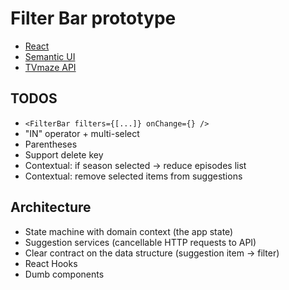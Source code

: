 # Filter Bar prototype

- [React](https://reactjs.org/)
- [Semantic UI](https://react.semantic-ui.com/)
- [TVmaze API](https://www.tvmaze.com/api)

## TODOS

- `<FilterBar filters={[...]} onChange={} />`
- "IN" operator + multi-select
- Parentheses
- Support delete key
- Contextual: if season selected -> reduce episodes list
- Contextual: remove selected items from suggestions

## Architecture

- State machine with domain context (the app state)
- Suggestion services (cancellable HTTP requests to API)
- Clear contract on the data structure (suggestion item -> filter)
- React Hooks
- Dumb components
